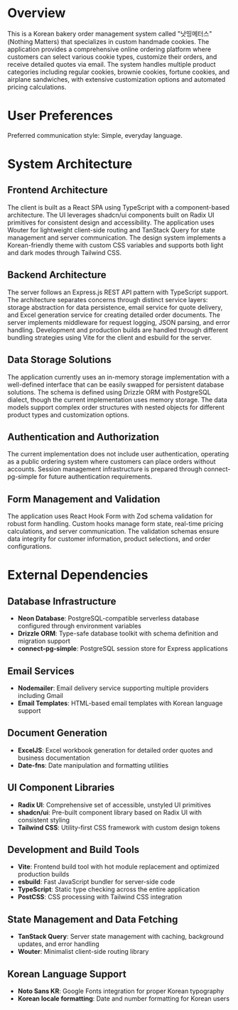 # Overview

This is a Korean bakery order management system called "낫띵메터스" (Nothing Matters) that specializes in custom handmade cookies. The application provides a comprehensive online ordering platform where customers can select various cookie types, customize their orders, and receive detailed quotes via email. The system handles multiple product categories including regular cookies, brownie cookies, fortune cookies, and airplane sandwiches, with extensive customization options and automated pricing calculations.

# User Preferences

Preferred communication style: Simple, everyday language.

# System Architecture

## Frontend Architecture
The client is built as a React SPA using TypeScript with a component-based architecture. The UI leverages shadcn/ui components built on Radix UI primitives for consistent design and accessibility. The application uses Wouter for lightweight client-side routing and TanStack Query for state management and server communication. The design system implements a Korean-friendly theme with custom CSS variables and supports both light and dark modes through Tailwind CSS.

## Backend Architecture
The server follows an Express.js REST API pattern with TypeScript support. The architecture separates concerns through distinct service layers: storage abstraction for data persistence, email service for quote delivery, and Excel generation service for creating detailed order documents. The server implements middleware for request logging, JSON parsing, and error handling. Development and production builds are handled through different bundling strategies using Vite for the client and esbuild for the server.

## Data Storage Solutions
The application currently uses an in-memory storage implementation with a well-defined interface that can be easily swapped for persistent database solutions. The schema is defined using Drizzle ORM with PostgreSQL dialect, though the current implementation uses memory storage. The data models support complex order structures with nested objects for different product types and customization options.

## Authentication and Authorization
The current implementation does not include user authentication, operating as a public ordering system where customers can place orders without accounts. Session management infrastructure is prepared through connect-pg-simple for future authentication requirements.

## Form Management and Validation
The application uses React Hook Form with Zod schema validation for robust form handling. Custom hooks manage form state, real-time pricing calculations, and server communication. The validation schemas ensure data integrity for customer information, product selections, and order configurations.

# External Dependencies

## Database Infrastructure
- **Neon Database**: PostgreSQL-compatible serverless database configured through environment variables
- **Drizzle ORM**: Type-safe database toolkit with schema definition and migration support
- **connect-pg-simple**: PostgreSQL session store for Express applications

## Email Services
- **Nodemailer**: Email delivery service supporting multiple providers including Gmail
- **Email Templates**: HTML-based email templates with Korean language support

## Document Generation
- **ExcelJS**: Excel workbook generation for detailed order quotes and business documentation
- **Date-fns**: Date manipulation and formatting utilities

## UI Component Libraries
- **Radix UI**: Comprehensive set of accessible, unstyled UI primitives
- **shadcn/ui**: Pre-built component library based on Radix UI with consistent styling
- **Tailwind CSS**: Utility-first CSS framework with custom design tokens

## Development and Build Tools
- **Vite**: Frontend build tool with hot module replacement and optimized production builds
- **esbuild**: Fast JavaScript bundler for server-side code
- **TypeScript**: Static type checking across the entire application
- **PostCSS**: CSS processing with Tailwind CSS integration

## State Management and Data Fetching
- **TanStack Query**: Server state management with caching, background updates, and error handling
- **Wouter**: Minimalist client-side routing library

## Korean Language Support
- **Noto Sans KR**: Google Fonts integration for proper Korean typography
- **Korean locale formatting**: Date and number formatting for Korean users